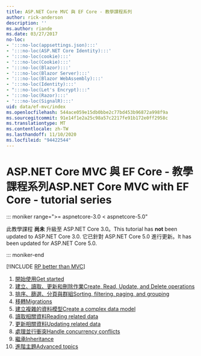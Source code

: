 ```yaml
---
title: ASP.NET Core MVC 與 EF Core - 教學課程系列
author: rick-anderson
description: ''
ms.author: riande
ms.date: 03/27/2017
no-loc:
- ':::no-loc(appsettings.json):::'
- ':::no-loc(ASP.NET Core Identity):::'
- ':::no-loc(cookie):::'
- ':::no-loc(Cookie):::'
- ':::no-loc(Blazor):::'
- ':::no-loc(Blazor Server):::'
- ':::no-loc(Blazor WebAssembly):::'
- ':::no-loc(Identity):::'
- ":::no-loc(Let's Encrypt):::"
- ':::no-loc(Razor):::'
- ':::no-loc(SignalR):::'
uid: data/ef-mvc/index
ms.openlocfilehash: 544ace059e15db0bbe2c77bd453b96872a998f9a
ms.sourcegitcommit: 91e14f1e2a25c98a57c2217fe91b172e0ff2958c
ms.translationtype: MT
ms.contentlocale: zh-TW
ms.lasthandoff: 11/10/2020
ms.locfileid: "94422544"
---
```

# <a name="aspnet-core-mvc-with-ef-core---tutorial-series"></a><span data-ttu-id="f27cb-102">ASP.NET Core MVC 與 EF Core - 教學課程系列</span><span class="sxs-lookup"><span data-stu-id="f27cb-102">ASP.NET Core MVC with EF Core - tutorial series</span></span>

::: moniker range=">= aspnetcore-3.0 < aspnetcore-5.0"

<span data-ttu-id="f27cb-103">此教學課程 **尚未** 升級至 ASP.NET Core 3.0。</span><span class="sxs-lookup"><span data-stu-id="f27cb-103">This tutorial has **not** been updated to ASP.NET Core 3.0.</span></span> <span data-ttu-id="f27cb-104">它已針對 ASP.NET Core 5.0 進行更新。</span><span class="sxs-lookup"><span data-stu-id="f27cb-104">It has been updated for ASP.NET Core 5.0.</span></span>

::: moniker-end

[!INCLUDE [RP better than MVC](../../includes/RP-EF/rp-over-mvc.md)]

1. [<span data-ttu-id="f27cb-105">開始使用</span><span class="sxs-lookup"><span data-stu-id="f27cb-105">Get started</span></span>](xref:data/ef-mvc/intro)
1. [<span data-ttu-id="f27cb-106">建立、讀取、更新和刪除作業</span><span class="sxs-lookup"><span data-stu-id="f27cb-106">Create, Read, Update, and Delete operations</span></span>](xref:data/ef-mvc/crud)
1. [<span data-ttu-id="f27cb-107">排序、篩選、分頁與群組</span><span class="sxs-lookup"><span data-stu-id="f27cb-107">Sorting, filtering, paging, and grouping</span></span>](xref:data/ef-mvc/sort-filter-page)
1. [<span data-ttu-id="f27cb-108">移轉</span><span class="sxs-lookup"><span data-stu-id="f27cb-108">Migrations</span></span>](xref:data/ef-mvc/migrations)
1. [<span data-ttu-id="f27cb-109">建立複雜的資料模型</span><span class="sxs-lookup"><span data-stu-id="f27cb-109">Create a complex data model</span></span>](xref:data/ef-mvc/complex-data-model)
1. [<span data-ttu-id="f27cb-110">讀取相關資料</span><span class="sxs-lookup"><span data-stu-id="f27cb-110">Reading related data</span></span>](xref:data/ef-mvc/read-related-data)
1. [<span data-ttu-id="f27cb-111">更新相關資料</span><span class="sxs-lookup"><span data-stu-id="f27cb-111">Updating related data</span></span>](xref:data/ef-mvc/update-related-data)
1. [<span data-ttu-id="f27cb-112">處理並行衝突</span><span class="sxs-lookup"><span data-stu-id="f27cb-112">Handle concurrency conflicts</span></span>](xref:data/ef-mvc/concurrency)
1. [<span data-ttu-id="f27cb-113">繼承</span><span class="sxs-lookup"><span data-stu-id="f27cb-113">Inheritance</span></span>](xref:data/ef-mvc/inheritance)
1. [<span data-ttu-id="f27cb-114">進階主題</span><span class="sxs-lookup"><span data-stu-id="f27cb-114">Advanced topics</span></span>](xref:data/ef-mvc/advanced)
